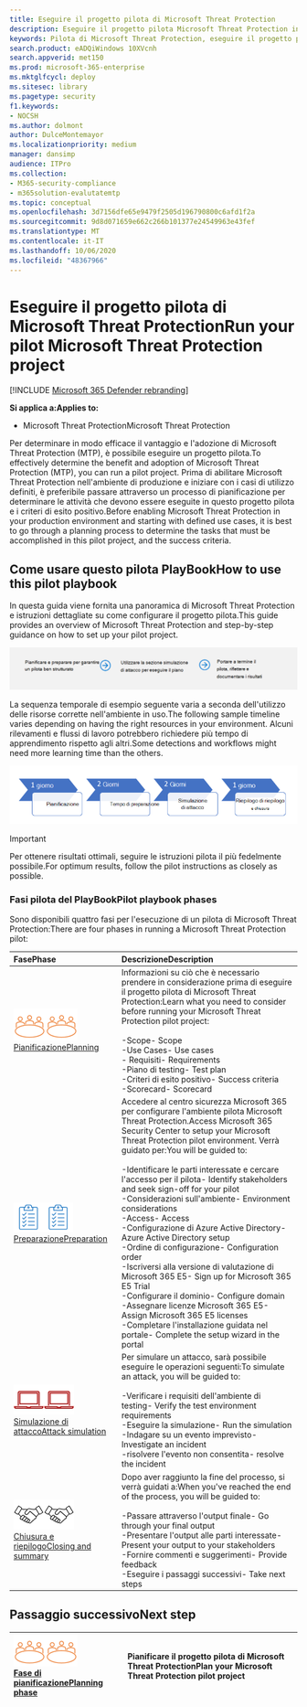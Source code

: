 ```yaml
---
title: Eseguire il progetto pilota di Microsoft Threat Protection
description: Eseguire il progetto pilota Microsoft Threat Protection in produzione per determinare in modo efficace i vantaggi e l'adozione di Microsoft Threat Protection (MTP).
keywords: Pilota di Microsoft Threat Protection, eseguire il progetto pilota di Microsoft Threat Protection, valutare Microsoft Threat Protection in produzione, progetto pilota di Microsoft Threat Protection, sicurezza cibernetica, Advanced Persistent Threat, sicurezza dell'organizzazione, dispositivi, dispositivo, identità, utenti, dati, applicazioni, incidenti, analisi automatizzata e correzione, ricerca avanzata
search.product: eADQiWindows 10XVcnh
search.appverid: met150
ms.prod: microsoft-365-enterprise
ms.mktglfcycl: deploy
ms.sitesec: library
ms.pagetype: security
f1.keywords:
- NOCSH
ms.author: dolmont
author: DulceMontemayor
ms.localizationpriority: medium
manager: dansimp
audience: ITPro
ms.collection:
- M365-security-compliance
- m365solution-evalutatemtp
ms.topic: conceptual
ms.openlocfilehash: 3d7156dfe65e9479f2505d196790800c6afd1f2a
ms.sourcegitcommit: 9d8d071659e662c266b101377e24549963e43fef
ms.translationtype: MT
ms.contentlocale: it-IT
ms.lasthandoff: 10/06/2020
ms.locfileid: "48367966"
---
```

# <a name="run-your-pilot-microsoft-threat-protection-project"></a><span data-ttu-id="0a558-104">Eseguire il progetto pilota di Microsoft Threat Protection</span><span class="sxs-lookup"><span data-stu-id="0a558-104">Run your pilot Microsoft Threat Protection project</span></span> 

[!INCLUDE [Microsoft 365 Defender rebranding](../includes/microsoft-defender.md)]


<span data-ttu-id="0a558-105">**Si applica a:**</span><span class="sxs-lookup"><span data-stu-id="0a558-105">**Applies to:**</span></span>
- <span data-ttu-id="0a558-106">Microsoft Threat Protection</span><span class="sxs-lookup"><span data-stu-id="0a558-106">Microsoft Threat Protection</span></span>

<span data-ttu-id="0a558-107">Per determinare in modo efficace il vantaggio e l'adozione di Microsoft Threat Protection (MTP), è possibile eseguire un progetto pilota.</span><span class="sxs-lookup"><span data-stu-id="0a558-107">To effectively determine the benefit and adoption of Microsoft Threat Protection (MTP), you can run a pilot project.</span></span> <span data-ttu-id="0a558-108">Prima di abilitare Microsoft Threat Protection nell'ambiente di produzione e iniziare con i casi di utilizzo definiti, è preferibile passare attraverso un processo di pianificazione per determinare le attività che devono essere eseguite in questo progetto pilota e i criteri di esito positivo.</span><span class="sxs-lookup"><span data-stu-id="0a558-108">Before enabling Microsoft Threat Protection in your production environment and starting with defined use cases, it is best to go through a planning process to determine the tasks that must be accomplished in this pilot project, and the success criteria.</span></span> 


## <a name="how-to-use-this-pilot-playbook"></a><span data-ttu-id="0a558-109">Come usare questo pilota PlayBook</span><span class="sxs-lookup"><span data-stu-id="0a558-109">How to use this pilot playbook</span></span>

<span data-ttu-id="0a558-110">In questa guida viene fornita una panoramica di Microsoft Threat Protection e istruzioni dettagliate su come configurare il progetto pilota.</span><span class="sxs-lookup"><span data-stu-id="0a558-110">This guide provides an overview of Microsoft Threat Protection and step-by-step guidance on how to set up your pilot project.</span></span> 

![Fasi di esecuzione di un pilota di Microsoft Threat Protection](../../media/pilotphases.png)

<span data-ttu-id="0a558-112">La sequenza temporale di esempio seguente varia a seconda dell'utilizzo delle risorse corrette nell'ambiente in uso.</span><span class="sxs-lookup"><span data-stu-id="0a558-112">The following sample timeline varies depending on having the right resources in your environment.</span></span> <span data-ttu-id="0a558-113">Alcuni rilevamenti e flussi di lavoro potrebbero richiedere più tempo di apprendimento rispetto agli altri.</span><span class="sxs-lookup"><span data-stu-id="0a558-113">Some detections and workflows might need more learning time than the others.</span></span>

![Sequenza temporale di esempio per l'esecuzione di un pilota di Microsoft Threat Protection](../../media/pilotimeline.png)

>[!IMPORTANT]
><span data-ttu-id="0a558-115">Per ottenere risultati ottimali, seguire le istruzioni pilota il più fedelmente possibile.</span><span class="sxs-lookup"><span data-stu-id="0a558-115">For optimum results, follow the pilot instructions as closely as possible.</span></span>


### <a name="pilot-playbook-phases"></a><span data-ttu-id="0a558-116">Fasi pilota del PlayBook</span><span class="sxs-lookup"><span data-stu-id="0a558-116">Pilot playbook phases</span></span> 

<span data-ttu-id="0a558-117">Sono disponibili quattro fasi per l'esecuzione di un pilota di Microsoft Threat Protection:</span><span class="sxs-lookup"><span data-stu-id="0a558-117">There are four phases in running a Microsoft Threat Protection pilot:</span></span>

|<span data-ttu-id="0a558-118">Fase</span><span class="sxs-lookup"><span data-stu-id="0a558-118">Phase</span></span> | <span data-ttu-id="0a558-119">Descrizione</span><span class="sxs-lookup"><span data-stu-id="0a558-119">Description</span></span> | 
|:-------|:-----|
| <span data-ttu-id="0a558-120">![Pianificazione](../../media/mtp/plan.png)</span><span class="sxs-lookup"><span data-stu-id="0a558-120">![Planning](../../media/mtp/plan.png)</span></span><br>[<span data-ttu-id="0a558-121">Pianificazione</span><span class="sxs-lookup"><span data-stu-id="0a558-121">Planning</span></span>](mtp-pilot-plan.md)| <span data-ttu-id="0a558-122">Informazioni su ciò che è necessario prendere in considerazione prima di eseguire il progetto pilota di Microsoft Threat Protection:</span><span class="sxs-lookup"><span data-stu-id="0a558-122">Learn what you need to consider before running your Microsoft Threat Protection pilot project:</span></span> <br><br><span data-ttu-id="0a558-123">-Scope</span><span class="sxs-lookup"><span data-stu-id="0a558-123">- Scope</span></span> <br> <span data-ttu-id="0a558-124">-Use Cases</span><span class="sxs-lookup"><span data-stu-id="0a558-124">- Use cases</span></span> <br><span data-ttu-id="0a558-125">- Requisiti</span><span class="sxs-lookup"><span data-stu-id="0a558-125">- Requirements</span></span> <br><span data-ttu-id="0a558-126">-Piano di testing</span><span class="sxs-lookup"><span data-stu-id="0a558-126">- Test plan</span></span> <br> <span data-ttu-id="0a558-127">-Criteri di esito positivo</span><span class="sxs-lookup"><span data-stu-id="0a558-127">- Success criteria</span></span> <br> <span data-ttu-id="0a558-128">-Scorecard</span><span class="sxs-lookup"><span data-stu-id="0a558-128">- Scorecard</span></span> 
| <span data-ttu-id="0a558-129">![Preparazione](../../media/mtp/prep.png)</span><span class="sxs-lookup"><span data-stu-id="0a558-129">![Preparation](../../media/mtp/prep.png)</span></span> <br>[<span data-ttu-id="0a558-130">Preparazione</span><span class="sxs-lookup"><span data-stu-id="0a558-130">Preparation</span></span>](mtp-evaluation.md)|  <span data-ttu-id="0a558-131">Accedere al centro sicurezza Microsoft 365 per configurare l'ambiente pilota Microsoft Threat Protection.</span><span class="sxs-lookup"><span data-stu-id="0a558-131">Access Microsoft 365 Security Center to setup your Microsoft Threat Protection pilot  environment.</span></span> <span data-ttu-id="0a558-132">Verrà guidato per:</span><span class="sxs-lookup"><span data-stu-id="0a558-132">You will be guided to:</span></span><br><br><span data-ttu-id="0a558-133">-Identificare le parti interessate e cercare l'accesso per il pilota</span><span class="sxs-lookup"><span data-stu-id="0a558-133">- Identify stakeholders and seek sign-off for your pilot</span></span> <br> <span data-ttu-id="0a558-134">-Considerazioni sull'ambiente</span><span class="sxs-lookup"><span data-stu-id="0a558-134">- Environment considerations</span></span> <br><span data-ttu-id="0a558-135">-Access</span><span class="sxs-lookup"><span data-stu-id="0a558-135">- Access</span></span> <br><span data-ttu-id="0a558-136">-Configurazione di Azure Active Directory</span><span class="sxs-lookup"><span data-stu-id="0a558-136">- Azure Active Directory setup</span></span> <br> <span data-ttu-id="0a558-137">-Ordine di configurazione</span><span class="sxs-lookup"><span data-stu-id="0a558-137">- Configuration order</span></span> <br> <span data-ttu-id="0a558-138">-Iscriversi alla versione di valutazione di Microsoft 365 E5</span><span class="sxs-lookup"><span data-stu-id="0a558-138">- Sign up for Microsoft 365 E5 Trial</span></span> <br> <span data-ttu-id="0a558-139">-Configurare il dominio</span><span class="sxs-lookup"><span data-stu-id="0a558-139">- Configure domain</span></span> <br><span data-ttu-id="0a558-140">-Assegnare licenze Microsoft 365 E5</span><span class="sxs-lookup"><span data-stu-id="0a558-140">- Assign Microsoft 365 E5 licenses</span></span> <br> <span data-ttu-id="0a558-141">-Completare l'installazione guidata nel portale</span><span class="sxs-lookup"><span data-stu-id="0a558-141">- Complete the setup wizard in the portal</span></span>|
| <span data-ttu-id="0a558-142">![Simulazione di attacco](../../media/mtp/run-sim.png)</span><span class="sxs-lookup"><span data-stu-id="0a558-142">![Attack simulation](../../media/mtp/run-sim.png)</span></span> <br>[<span data-ttu-id="0a558-143">Simulazione di attacco</span><span class="sxs-lookup"><span data-stu-id="0a558-143">Attack simulation</span></span>](mtp-pilot-simulate.md) | <span data-ttu-id="0a558-144">Per simulare un attacco, sarà possibile eseguire le operazioni seguenti:</span><span class="sxs-lookup"><span data-stu-id="0a558-144">To simulate an attack, you will be guided to:</span></span><br><br><span data-ttu-id="0a558-145">-Verificare i requisiti dell'ambiente di testing</span><span class="sxs-lookup"><span data-stu-id="0a558-145">- Verify the test environment requirements</span></span> <br><span data-ttu-id="0a558-146">-Eseguire la simulazione</span><span class="sxs-lookup"><span data-stu-id="0a558-146">-  Run the simulation</span></span> <br><span data-ttu-id="0a558-147">-Indagare su un evento imprevisto</span><span class="sxs-lookup"><span data-stu-id="0a558-147">- Investigate an incident</span></span> <br><span data-ttu-id="0a558-148">-risolvere l'evento non consentita</span><span class="sxs-lookup"><span data-stu-id="0a558-148">- resolve the incident</span></span> 
| <span data-ttu-id="0a558-149">![Chiusura e riepilogo](../../media/mtp/close.png)</span><span class="sxs-lookup"><span data-stu-id="0a558-149">![Closing and summary](../../media/mtp/close.png)</span></span> <br>[<span data-ttu-id="0a558-150">Chiusura e riepilogo</span><span class="sxs-lookup"><span data-stu-id="0a558-150">Closing and summary</span></span>](mtp-pilot-close.md) | <span data-ttu-id="0a558-151">Dopo aver raggiunto la fine del processo, si verrà guidati a:</span><span class="sxs-lookup"><span data-stu-id="0a558-151">When you've reached the end of the process, you will be guided to:</span></span><br><br><span data-ttu-id="0a558-152">-Passare attraverso l'output finale</span><span class="sxs-lookup"><span data-stu-id="0a558-152">- Go through your final output</span></span><br><span data-ttu-id="0a558-153">-Presentare l'output alle parti interessate</span><span class="sxs-lookup"><span data-stu-id="0a558-153">- Present your output to your stakeholders</span></span> <br><span data-ttu-id="0a558-154">-Fornire commenti e suggerimenti</span><span class="sxs-lookup"><span data-stu-id="0a558-154">- Provide feedback</span></span> <br><span data-ttu-id="0a558-155">-Eseguire i passaggi successivi</span><span class="sxs-lookup"><span data-stu-id="0a558-155">- Take next steps</span></span> 

## <a name="next-step"></a><span data-ttu-id="0a558-156">Passaggio successivo</span><span class="sxs-lookup"><span data-stu-id="0a558-156">Next step</span></span>
|<span data-ttu-id="0a558-157">![Fase di pianificazione](../../media/mtp/plan.png)</span><span class="sxs-lookup"><span data-stu-id="0a558-157">![Planning phase](../../media/mtp/plan.png)</span></span> <br>[<span data-ttu-id="0a558-158">Fase di pianificazione</span><span class="sxs-lookup"><span data-stu-id="0a558-158">Planning phase</span></span>](mtp-pilot-plan.md) | <span data-ttu-id="0a558-159">Pianificare il progetto pilota di Microsoft Threat Protection</span><span class="sxs-lookup"><span data-stu-id="0a558-159">Plan your Microsoft Threat Protection pilot project</span></span> 
|:-------|:-----|
